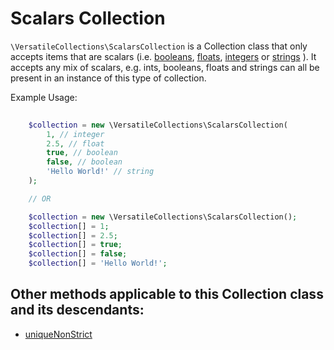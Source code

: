 # Scalars Collection

`\VersatileCollections\ScalarsCollection` is a Collection class that only accepts
items that are scalars (i.e. [booleans](http://php.net/manual/en/language.types.boolean.php), 
[floats](http://php.net/manual/en/language.types.float.php), 
[integers](http://php.net/manual/en/language.types.integer.php) 
or [strings](http://php.net/manual/en/language.types.string.php) ).
It accepts any mix of scalars, e.g. ints, booleans, floats and strings can all 
be present in an instance of this type of collection.

Example Usage:

```php
    
    $collection = new \VersatileCollections\ScalarsCollection(
        1, // integer
        2.5, // float
        true, // boolean
        false, // boolean
        'Hello World!' // string 
    );

    // OR

    $collection = new \VersatileCollections\ScalarsCollection();
    $collection[] = 1;
    $collection[] = 2.5;
    $collection[] = true;
    $collection[] = false;
    $collection[] = 'Hello World!';
```


## Other methods applicable to this Collection class and its descendants:
* [uniqueNonStrict](MethodDescriptions.md#ScalarsCollection-uniqueNonStrict)